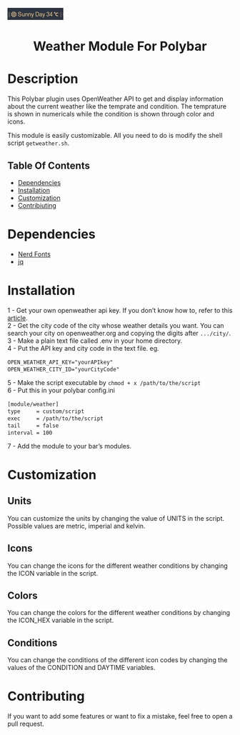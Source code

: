![showcase](assets/images/showcase.png)
<h1 align="center">Weather Module For Polybar</h1>

# Description
This Polybar plugin uses OpenWeather API to get and display information about the current weather like the temprate and condition. The temprature is shown in numericals while the condition is shown through color and icons.

This module is easily customizable. All you need to do is modify the shell script `getweather.sh`.

## Table Of Contents
- [Dependencies](#dependencies)
- [Installation](#installation)
- [Customization](#customization)
- [Contribiuting](#contributing)

<a id="dependencies"></a>
# Dependencies
- [Nerd Fonts](https://github.com/ryanoasis/nerd-fonts)
- [jq](https://stedolan.github.io/jq)

<a id="installation"></a>
# Installation
1 - Get your own openweather api key. If you don’t know how to, refer to this [article](https://openweathermap.org/appid).  
2 - Get the city code of the city whose weather details you want. You can search your city on openweather.org and copying the digits after `.../city/`.  
3 - Make a plain text file called .env in your home directory.  
4 - Put the API key and city code in the text file. eg.  
```
OPEN_WEATHER_API_KEY="yourAPIkey"
OPEN_WEATHER_CITY_ID="yourCityCode"
```
5 - Make the script executable by `chmod + x /path/to/the/script`  
6 - Put this in your polybar config.ini  
```
[module/weather]
type     = custom/script
exec     = /path/to/the/script
tail     = false
interval = 100
```
7 - Add the module to your bar’s modules.

<a id="customization"></a>
# Customization
## Units
You can customize the units by changing the value of UNITS in the script. Possible values are metric, imperial and kelvin.
## Icons
You can change the icons for the different weather conditions by changing the ICON variable in the script.
## Colors
You can change the colors for the different weather conditions by changing the ICON_HEX variable in the script.
## Conditions
You can change the conditions of the different icon codes by changing the values of the CONDITION and DAYTIME variables.

<a id="contributing"></a>
# Contributing
If you want to add some features or want to fix a mistake, feel free to open a pull request.
